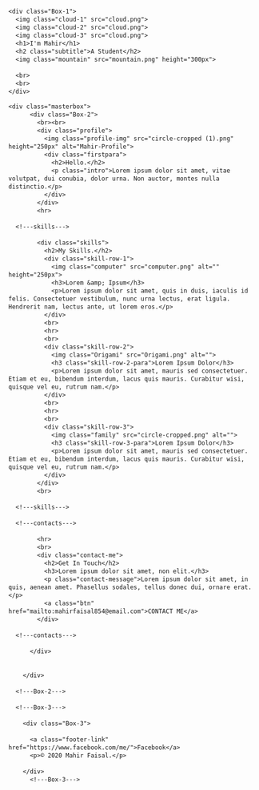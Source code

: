 <!DOCTYPE html>
<html lang="en">
  <head>
    <meta charset="UTF-8">
    <title>Web Development</title>
    <link rel="stylesheet" href="Styles.css">
    <link rel="icon" href="favicon (1).ico">
    <link href="https://fonts.googleapis.com/css2?family=Dancing+Script:wght@600&display=swap" rel="stylesheet">
    <link href="https://fonts.googleapis.com/css2?family=Recursive:wght@700&display=swap" rel="stylesheet">
  </head>
  <body>
    <!---
      <div class="fixedmenu">
        My site
      </div>
    --->
    <h1 class="heading"></h1>

    <div class="Box-1">
      <img class="cloud-1" src="cloud.png">
      <img class="cloud-2" src="cloud.png">
      <img class="cloud-3" src="cloud.png">
      <h1>I'm Mahir</h1>
      <h2 class="subtitle">A Student</h2>
      <img class="mountain" src="mountain.png" height="300px">

      <br>
      <br>
    </div>

  <!---Box-2--->
    <div class="masterbox">
          <div class="Box-2">
            <br><br>
            <div class="profile">
              <img class="profile-img" src="circle-cropped (1).png" height="250px" alt="Mahir-Profile">
              <div class="firstpara">
                <h2>Hello.</h2>
                <p class="intro">Lorem ipsum dolor sit amet, vitae volutpat, dui conubia, dolor urna. Non auctor, montes nulla distinctio.</p>
              </div>
            </div>
            <hr>

      <!---skills--->

            <div class="skills">
              <h2>My Skills.</h2>
              <div class="skill-row-1">
                <img class="computer" src="computer.png" alt="" height="250px">
                <h3>Lorem &amp; Ipsum</h3>
                <p>Lorem ipsum dolor sit amet, quis in duis, iaculis id felis. Consectetuer vestibulum, nunc urna lectus, erat ligula. Hendrerit nam, lectus ante, ut lorem eros.</p>
              </div>
              <br>
              <hr>
              <br>
              <div class="skill-row-2">
                <img class="Origami" src="Origami.png" alt="">
                <h3 class="skill-row-2-para">Lorem Ipsum Dolor</h3>
                <p>Lorem ipsum dolor sit amet, mauris sed consectetuer. Etiam et eu, bibendum interdum, lacus quis mauris. Curabitur wisi, quisque vel eu, rutrum nam.</p>
              </div>
              <br>
              <hr>
              <br>
              <div class="skill-row-3">
                <img class="family" src="circle-cropped.png" alt="">
                <h3 class="skill-row-3-para">Lorem Ipsum Dolor</h3>
                <p>Lorem ipsum dolor sit amet, mauris sed consectetuer. Etiam et eu, bibendum interdum, lacus quis mauris. Curabitur wisi, quisque vel eu, rutrum nam.</p>
              </div>
            </div>
            <br>

      <!---skills--->

      <!---contacts--->

            <hr>
            <br>
            <div class="contact-me">
              <h2>Get In Touch</h2>
              <h3>Lorem ipsum dolor sit amet, non elit.</h3>
              <p class="contact-message">Lorem ipsum dolor sit amet, in quis, aenean amet. Phasellus sodales, tellus donec dui, ornare erat.</p>
              <a class="btn" href="mailto:mahirfaisal854@email.com">CONTACT ME</a>
            </div>

      <!---contacts--->

          </div>


        </div>

      <!---Box-2--->

      <!---Box-3--->

        <div class="Box-3">

          <a class="footer-link" href="https://www.facebook.com/me/">Facebook</a>
          <p>© 2020 Mahir Faisal.</p>

        </div>
          <!---Box-3--->



  </body>


</html>
